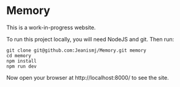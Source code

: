 # Memory

This is a work-in-progress website.

To run this project locally, you will need NodeJS and git.
Then run:

```
git clone git@github.com:Jeanismj/Memory.git memory
cd memory
npm install
npm run dev
```

Now open your browser at http://localhost:8000/ to see the site.



